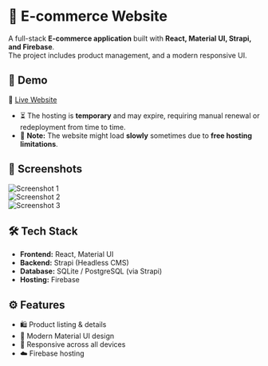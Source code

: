 # 🛒 E-commerce Website

A full-stack **E-commerce application** built with **React, Material UI, Strapi, and Firebase**.  
The project includes product management, and a modern responsive UI.

## 🚀 Demo
🔗 [Live Website](https://eccomerce-d66c7.web.app/)
- ⏳ The hosting is **temporary** and may expire, requiring manual renewal or redeployment from time to time.  
- 🐢 **Note:** The website might load **slowly** sometimes due to **free hosting limitations**.  
## 📸 Screenshots
![Screenshot 1](https://drive.google.com/uc?export=view&id=1QJkLDedVg0R1OmGy2bevgl2LgPwewz43)  
![Screenshot 2](https://drive.google.com/uc?export=view&id=1KUIZc5Bm2nk6zfpmsyWgyiF04GP2yXyv)  
![Screenshot 3](https://drive.google.com/uc?export=view&id=1D_5EMLtaAqT_n9Qa3CSGdJk0M8h0uDwB)

## 🛠️ Tech Stack
- **Frontend:** React, Material UI  
- **Backend:** Strapi (Headless CMS)  
- **Database:** SQLite / PostgreSQL (via Strapi)  
- **Hosting:** Firebase  

## ⚙️ Features
- 🛍️ Product listing & details    
- 🎨 Modern Material UI design  
- 📱 Responsive across all devices  
- ☁️ Firebase hosting  

